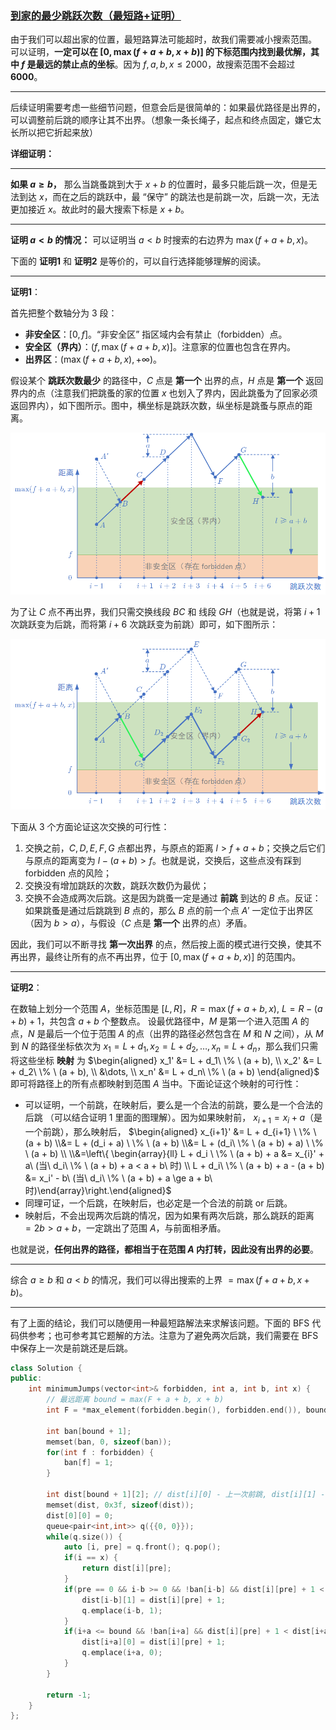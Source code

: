 ### [到家的最少跳跃次数（最短路+证明）](https://leetcode.cn/problems/minimum-jumps-to-reach-home/solutions/485685/dao-jia-de-zui-shao-tiao-yue-ci-shu-zui-duan-lu-zh/)

由于我们可以超出家的位置，最短路算法可能超时，故我们需要减小搜索范围。 可以证明，**一定可以在 $[0,\max(f + a + b, x + b)]$ 的下标范围内找到最优解，其中 $f$ 是最远的禁止点的坐标**。因为 $f,a,b,x \leq 2000$，故搜索范围不会超过 **6000**。

___

后续证明需要考虑一些细节问题，但意会后是很简单的：如果最优路径是出界的，可以调整前后跳的顺序让其不出界。（想象一条长绳子，起点和终点固定，嫌它太长所以把它折起来放）

**详细证明：**

___

**如果 $a \geq b$，** 那么当跳蚤跳到大于 $x + b$ 的位置时，最多只能后跳一次，但是无法到达 $x$，而在之后的跳跃中，最 “保守” 的跳法也是前跳一次，后跳一次，无法更加接近 $x$。故此时的最大搜索下标是 $x + b$。

___

**证明 $a< b$ 的情况：** 可以证明当 $a < b$ 时搜索的右边界为 $\max(f + a + b, x)$。

下面的 **证明1** 和 **证明2** 是等价的，可以自行选择能够理解的阅读。

___

**证明1**：

首先把整个数轴分为 $3$ 段：

-   **非安全区**：$[0,f]$。“非安全区” 指区域内会有禁止（forbidden）点。
-   **安全区（界内）**：$(f,\max(f+a+b, x)]$。注意家的位置也包含在界内。
-   **出界区**：$(\max(f+a+b, x),+\infty)$。

假设某个 **跳跃次数最少** 的路径中，$C$ 点是 **第一个** 出界的点，$H$ 点是 **第一个** 返回界内的点（注意我们把跳蚤的家的位置 $x$ 也划入了界内，因此跳蚤为了回家必须返回界内），如下图所示。图中，横坐标是跳跃次数，纵坐标是跳蚤与原点的距离。

![](./assets/img/Solution1654_oth_01.png)

为了让 $C$ 点不再出界，我们只需交换线段 $BC$ 和 线段 $GH$（也就是说，将第 $i + 1$ 次跳跃变为后跳，而将第 $i + 6$ 次跳跃变为前跳）即可，如下图所示：

![](./assets/img/Solution1654_oth_02.png)

下面从 $3$ 个方面论证这次交换的可行性：

1.  交换之前，$C,D,E,F,G$ 点都出界，与原点的距离 $l \gt f + a + b$；交换之后它们与原点的距离变为 $l - (a + b) \gt f$。也就是说，交换后，这些点没有踩到 forbidden 点的风险；
2.  交换没有增加跳跃的次数，跳跃次数仍为最优；
3.  交换不会造成两次后跳。这是因为跳蚤一定是通过 **前跳** 到达的 $B$ 点。反证：如果跳蚤是通过后跳跳到 $B$ 点的，那么 $B$ 点的前一个点 $A'$ 一定位于出界区（因为 $b > a$），与假设（$C$ 点是 **第一个** 出界的点）矛盾。

因此，我们可以不断寻找 **第一次出界** 的点，然后按上面的模式进行交换，使其不再出界，最终让所有的点不再出界，位于 $[0, \max(f + a + b, x)]$ 的范围内。

___

**证明2**：

在数轴上划分一个范围 $A$，坐标范围是 $[L, R]$，$R = \max(f + a + b, x),\ L = R - (a + b) + 1$，共包含 $a + b$ 个整数点。 设最优路径中，$M$ 是第一个进入范围 $A$ 的点，$N$ 是最后一个位于范围 $A$ 的点（出界的路径必然包含在 $M$ 和 $N$ 之间），从 $M$ 到 $N$ 的路径坐标依次为 $x_1 = L + d_1, x_2 = L + d_2, \dots, x_n = L + d_n$，那么我们只需将这些坐标 **映射** 为 $\begin{aligned} x_1' &= L + d_1\ \% \ (a + b), \\ x_2' &= L + d_2\ \% \ (a + b), \\ &\dots, \\ x_n' &= L + d_n\ \% \ (a + b) \end{aligned}$ 即可将路径上的所有点都映射到范围 $A$ 当中。下面论证这个映射的可行性：

-   可以证明，一个前跳，在映射后，要么是一个合法的前跳，要么是一个合法的后跳 （可以结合证明 1 里面的图理解）。因为如果映射前， $x_{i+1} = x_i + a$（是一个前跳），那么映射后， $\begin{aligned} x_{i+1}' &= L + d_{i+1} \ \% \ (a + b) \\&= L + (d_i + a) \ \% \ (a + b) \\&= L + (d_i\ \% \ (a + b) + a) \ \% \ (a + b) \\ \\&=\left\{ \begin{array}{ll} L + d_i \ \% \ (a + b) + a &= x_{i}' + a\ (当\ d_i\ \% \ (a + b) + a < a + b\ 时) \\ L + d_i\ \% \ (a + b) + a - (a + b) &= x_i' - b\ (当\ d_i\ \% \ (a + b) + a \ge a + b\ 时)\end{array}\right.\end{aligned}$
-   同理可证，一个后跳，在映射后，也必定是一个合法的前跳 or 后跳。
-   映射后，不会出现两次后跳的情况，因为如果有两次后跳，那么跳跃的距离 $= 2b > a + b$，一定跳出了范围 $A$，与前面相矛盾。

也就是说，**任何出界的路径，都相当于在范围 $A$ 内打转，因此没有出界的必要**。

___

综合 $a \ge b$ 和 $a < b$ 的情况，我们可以得出搜索的上界 $= \max(f + a + b, x + b)$。

___

有了上面的结论，我们可以随便用一种最短路解法来求解该问题。下面的 BFS 代码供参考；也可参考其它题解的方法。注意为了避免两次后跳，我们需要在 BFS 中保存上一次是前跳还是后跳。

```cpp
class Solution {
public:
    int minimumJumps(vector<int>& forbidden, int a, int b, int x) {
        // 最远距离 bound = max(F + a + b, x + b)
        int F = *max_element(forbidden.begin(), forbidden.end()), bound = max(F + a + b, x + b);

        int ban[bound + 1];
        memset(ban, 0, sizeof(ban));
        for(int f : forbidden) {
            ban[f] = 1;
        }

        int dist[bound + 1][2]; // dist[i][0] - 上一次前跳, dist[i][1] - 上一次后跳
        memset(dist, 0x3f, sizeof(dist));
        dist[0][0] = 0;
        queue<pair<int,int>> q({{0, 0}});
        while(q.size()) {
            auto [i, pre] = q.front(); q.pop();
            if(i == x) {
                return dist[i][pre];
            }
            if(pre == 0 && i-b >= 0 && !ban[i-b] && dist[i][pre] + 1 < dist[i-b][1]) {
                dist[i-b][1] = dist[i][pre] + 1;
                q.emplace(i-b, 1);
            }
            if(i+a <= bound && !ban[i+a] && dist[i][pre] + 1 < dist[i+a][0]) {
                dist[i+a][0] = dist[i][pre] + 1;
                q.emplace(i+a, 0);
            }
        }

        return -1;
    }
};
```
